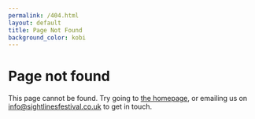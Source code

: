 ```yaml
---
permalink: /404.html
layout: default
title: Page Not Found
background_color: kobi
---
```


<h1 class="text-center">Page not found</h1>

This page cannot be found. Try going to <a href="/">the homepage</a>, or emailing us on <a href="mailto:info@sightlinesfestival.co.uk">info@sightlinesfestival.co.uk</a> to get in touch.